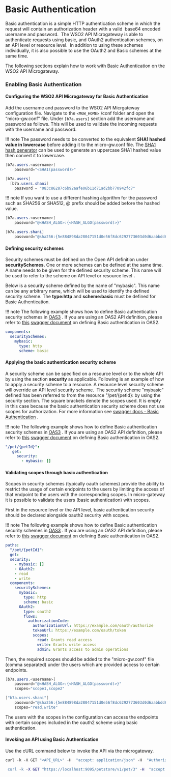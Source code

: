 # Basic Authentication

Basic authentication is a simple HTTP authentication scheme in which the request will contain an authorization header with a valid  base64 encoded username and password.  The WSO2 API Microgateway is able to authenticate requests using basic, and OAuth2 authentication schemes, on an API level or resource level.  In addition to using these schemes individually, it is also possible to use the OAuth2 and Basic schemes at the same time.

The following sections explain how to work with Basic Authentication on the WSO2 API Microgateway.

### Enabling Basic Authentication

#### Configuring the WSO2 API Microgateway for Basic Authentication

Add the username and password to the WSO2 API Micrgateway configuration file. Navigate to the `<MGW_HOME>` /conf folder and open the “micro-gw.conf" file. Under `[b7a.users]` section add the username and password as follows. This will be used to validate the incoming requests with the username and password.

!!! note
    The password needs to be converted to the equivalent **SHA1 hashed value in lowercase** before adding it to the micro-gw.conf file. The [SHA1 hash generator](https://passwordsgenerator.net/sha1-hash-generator/) can be used to generate an uppercase SHA1 hashed value then convert it to lowercase.

``` java tab="Format"
[b7a.users.<username>]
    password="<SHA1(password)>"
```

``` java tab="Example"
[b7a.users]
  [b7a.users.shani]
    password = "083c86287c6b92aafe06b11d71ad2bb770942fc7"
```

!!! note
    If you want to use a different hashing algorithm for the password such as SHA256 or SHA512, @ prefix should be added before the hashed value.

``` java tab="Format"
[b7a.users.<username>]
    password="@<HASH_ALGO>:{<HASH_ALGO(password)>}"
```

``` java tab="Example"
[b7a.users.shani]
    password="@sha256:{5e884898da28047151d0e56f8dc6292773603d0d6aabbdd62a11ef721d1542d8}" 
```

#### Defining security schemes

Security schemes must be defined on the Open API definition under **securitySchemes.** One or more schemes can be defined at the same time. A name needs to be given for the defined security scheme. This name will be used to refer to the scheme on API level or resource level **.**

Below is a security scheme defined by the name of "mybasic". This name can be any arbitrary name, which will be used to identify the defined security scheme. The **type:http** and **scheme:basic** must be defined for Basic Authentication.

!!! note
    The following example shows how to define Basic authentication security schemes in [OAS3](https://swagger.io/docs/specification/authentication/basic-authentication/) . If you are using an OAS2 API definition, please refer to [this](https://swagger.io/docs/specification/2-0/authentication/api-keys/) [swagger document](https://swagger.io/docs/specification/2-0/authentication/basic-authentication/) on defining Basic authentication in OAS2.

``` yml
components:
  securitySchemes:
    mybasic:
      type: http
      scheme: basic
```

#### Applying the basic authentication security scheme

A security scheme can be specified on a resource level or to the whole API by using the section **security** as applicable. Following is an example of how to apply a security scheme to a resource. A resource level security scheme will override an API level security scheme.  The security scheme "mybasic" defined has been referred to from the resource "/pet/{petId}: by using the security section. The square brackets denote the scopes used. It is empty in this case because the basic authentication security scheme does not use scopes for authorization. For more information see [swagger docs - Basic Authentication](https://swagger.io/docs/specification/authentication/basic-authentication/) .

!!! note
    The following example shows how to define Basic authentication security schemes in [OAS3](https://swagger.io/docs/specification/authentication/basic-authentication/) . If you are using an OAS2 API definition, please refer to [this](https://swagger.io/docs/specification/2-0/authentication/api-keys/) [swagger document](https://swagger.io/docs/specification/2-0/authentication/basic-authentication/) on defining Basic authentication in OAS2.

``` yml
"/pet/{petId}":
   get:
     security:
       - mybasic: []
```

#### Validating scopes through basic authentication

Scopes in security schemes (typically oauth schemes) provide the ability to restrict the usage of certain endpoints to the users by limiting the access of that endpoint to the users with the corresponding scopes. In micro-gateway it is possible to validate the users (basic authentication) with scopes.

First in the resource level or the API level, basic authentication security should be declared alongside oauth2 security with scopes.

!!! note
    The following example shows how to define Basic authentication security schemes in [OAS3](https://swagger.io/docs/specification/authentication/basic-authentication/) . If you are using an OAS2 API definition, please refer to [this](https://swagger.io/docs/specification/2-0/authentication/api-keys/) [swagger document](https://swagger.io/docs/specification/2-0/authentication/basic-authentication/) on defining Basic authentication in OAS2.

``` yml
paths:
  "/pet/{petId}":
  get:
  security:
    - mybasic: []
    - OAuth2:
    - read
    - write
  components:
    securitySchemes:
      mybasic:
        type: http
        scheme: basic
      OAuth2:
        type: oauth2
        flows:
          authorizationCode:
            authorizationUrl: https://example.com/oauth/authorize
            tokenUrl: https://example.com/oauth/token
            scopes:
              read: Grants read access
              write: Grants write access
              admin: Grants access to admin operations
```

Then, the required scopes should be added to the "micro-gw.conf" file (comma separated) under the users which are provided access to certain endpoints.

``` java tab="Format"
[b7a.users.<username>]
    password="@<HASH_ALGO>:{<HASH_ALGO(password)>}"
    scopes="scope1,scope2"
```

``` java tab="Example"
["b7a.users.shani"]
    password="@sha256:{5e884898da28047151d0e56f8dc6292773603d0d6aabbdd62a11ef721d1542d8}"
    scopes="read,write"
```

 The users with the scopes in the configuration can access the endpoints with certain scopes included in the oauth2 scheme using basic authentication.

#### Invoking an API using Basic Authentication

Use the cURL command below to invoke the API via the microgateway.


``` java tab="Format"
curl -k -X GET "<API_URL>" -H  "accept: application/json" -H  "Authorization: Basic base64(username:password)"
```

``` erl tab="Example"
 curl -k -X GET "https://localhost:9095/petstore/v1/pet/3" -H  "accept: application/json" -H  "Authorization: Basic YWRtaW46YWRtaW4="
```


